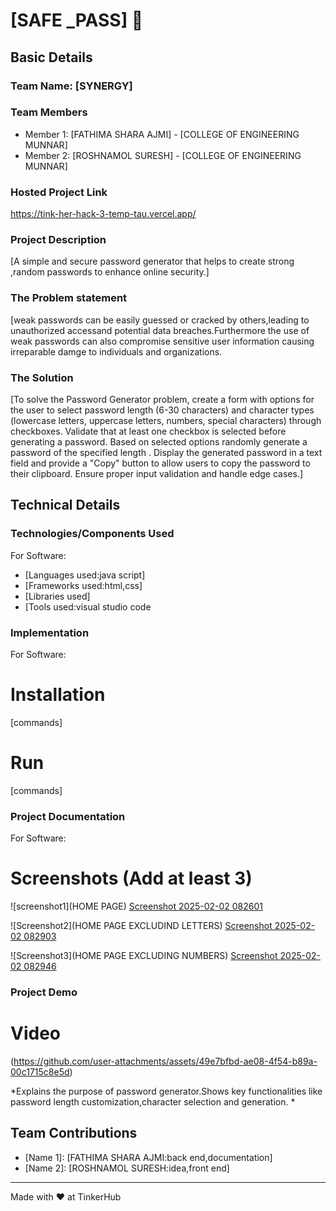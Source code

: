 # [SAFE _PASS] 🎯


## Basic Details
### Team Name: [SYNERGY]


### Team Members
- Member 1: [FATHIMA SHARA AJMI] - [COLLEGE OF ENGINEERING MUNNAR]
- Member 2: [ROSHNAMOL SURESH] - [COLLEGE OF ENGINEERING MUNNAR]
  

### Hosted Project Link
https://tink-her-hack-3-temp-tau.vercel.app/

### Project Description
[A simple and secure password generator that helps to create strong ,random passwords to enhance online security.]

### The Problem statement
[weak passwords can be easily guessed or cracked by others,leading to unauthorized accessand potential data breaches.Furthermore the use of weak passwords can also compromise sensitive user information causing irreparable damge to individuals and organizations.
 

### The Solution
[To solve the Password Generator problem, create a form with options for the user to select password length (6-30 characters) and character types (lowercase letters, uppercase letters, numbers, special characters) through checkboxes. Validate that at least one checkbox is selected before generating a password. Based on selected options randomly generate a password of the specified length . Display the generated password in a text field and provide a "Copy" button to allow users to copy the password to their clipboard. Ensure proper input validation and handle edge cases.]

## Technical Details
### Technologies/Components Used
For Software:
- [Languages used:java script]
- [Frameworks used:html,css]
- [Libraries used]
- [Tools used:visual studio code

### Implementation
For Software:
# Installation
[commands]

# Run
[commands]

### Project Documentation
For Software:

# Screenshots (Add at least 3)
![screenshot1](HOME PAGE)
[Screenshot 2025-02-02 082601](https://github.com/user-attachments/assets/76c80669-c0e2-4052-9f4f-56811c6e8a78)




![Screenshot2](HOME PAGE EXCLUDIND LETTERS)
[Screenshot 2025-02-02 082903](https://github.com/user-attachments/assets/8de99d27-d66b-4145-b8d9-d1b35ef4f342)


![Screenshot3](HOME PAGE EXCLUDING NUMBERS)
[Screenshot 2025-02-02 082946](https://github.com/user-attachments/assets/5619f7ca-4c9d-4ec8-b551-8e188cf7339f)






### Project Demo
# Video

(https://github.com/user-attachments/assets/49e7bfbd-ae08-4f54-b89a-00c1715c8e5d)


*Explains the purpose of password generator.Shows key functionalities like password length customization,character selection and generation. *



## Team Contributions
- [Name 1]: [FATHIMA SHARA AJMI:back end,documentation]
- [Name 2]: [ROSHNAMOL SURESH:idea,front end]
  

---
Made with ❤️ at TinkerHub
